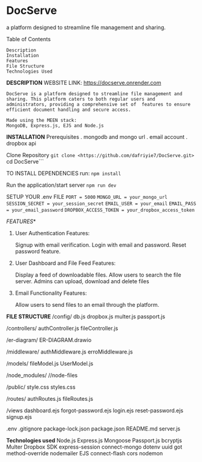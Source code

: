 # DocServe

a platform designed to streamline file management and sharing.

Table of Contents

    Description
    Installation
    Features
    File Structure
    Technologies Used

**DESCRIPTION**
    WEBSITE LINK: <https://docserve.onrender.com>

    DocServe is a platform designed to streamline file management and sharing. This platform caters to both regular users and administrators, providing a comprehensive set of  features to ensure efficient document handling and secure access.

    Made using the MEEN stack:
    MongoDB, Express.js, EJS and Node.js

**INSTALLATION**
Prerequisites
    . mongodb and mongo url
    . email account
    . dropbox api

Clone Repository
    ```git clone <https://github.com/dafriyie7/DocServe.git>```
    cd DocServe```

TO INSTALL DEPENDENCIES
    run: ``npm install``

Run the application/start server
    ``npm run dev``

SETUP YOUR .env FILE
    ```PORT = 5000```
    ```MONGO_URL = your_mongo_url```
    ```SESSION_SECRET = your_session_secret```
    ```EMAIL_USER = your_email```
    ```EMAIL_PASS = your_email_password```
    ```DROPBOX_ACCESS_TOKEN = your_dropbox_access_token```


*FEATURES**

1. User Authentication
Features:

    Signup with email verification.
    Login with email and password.
    Reset password feature.
2. User Dashboard and File Feed
Features:

    Display a feed of downloadable files.
    Allow users to search the file server.
    Admins can upload, download and delete files
3. Email Functionality
Features:

    Allow users to send files to an email through the platform.

**FILE STRUCTURE**
/config/
    db.js
    dropbox.js
    multer.js
    passport.js

/controllers/
    authController.js
    fileController.js

/er-diagram/
    ER-DIAGRAM.drawio

/middleware/
    authMiddleware.js
    erroMiddleware.js

/models/
    fileModel.js
    UserModel.js

/node_modules/
    //node-files

/public/
    style.css
    styles.css

/routes/
    authRoutes.js
    fileRoutes.js

/views
    dashboard.ejs
    forgot-password.ejs
    login.ejs
    reset-password.ejs
    signup.ejs

.env
.gitignore
package-lock.json
package.json
README.md
server.js

**Technologies used**
    Node.js
    Express.js
    Mongoose
    Passport.js
    bcryptjs
    Multer
    Dropbox SDK
    express-session
    connect-mongo
    dotenv
    uuid
    got
    method-override
    nodemailer
    EJS
    connect-flash
    cors
    nodemon
